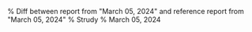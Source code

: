% Diff between report from "March 05, 2024" and reference report from "March 05, 2024"
% Strudy
% March 05, 2024


